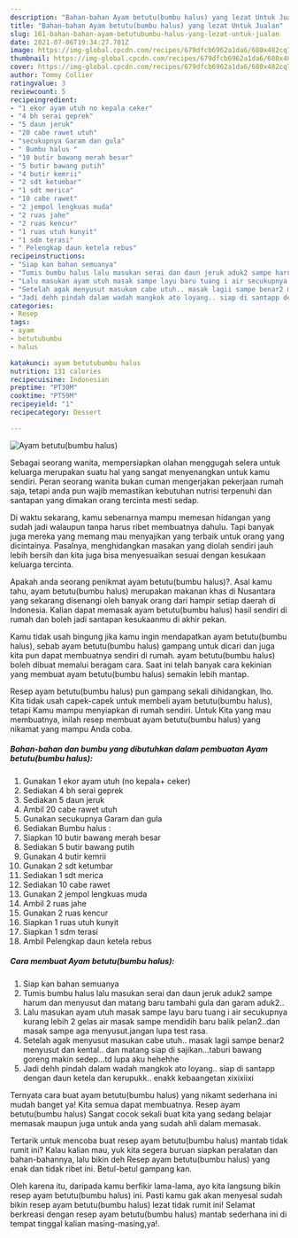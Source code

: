 ```yaml
---
description: "Bahan-bahan Ayam betutu(bumbu halus) yang lezat Untuk Jualan"
title: "Bahan-bahan Ayam betutu(bumbu halus) yang lezat Untuk Jualan"
slug: 161-bahan-bahan-ayam-betutubumbu-halus-yang-lezat-untuk-jualan
date: 2021-07-06T19:34:27.701Z
image: https://img-global.cpcdn.com/recipes/679dfcb6962a1da6/680x482cq70/ayam-betutubumbu-halus-foto-resep-utama.jpg
thumbnail: https://img-global.cpcdn.com/recipes/679dfcb6962a1da6/680x482cq70/ayam-betutubumbu-halus-foto-resep-utama.jpg
cover: https://img-global.cpcdn.com/recipes/679dfcb6962a1da6/680x482cq70/ayam-betutubumbu-halus-foto-resep-utama.jpg
author: Tommy Collier
ratingvalue: 3
reviewcount: 5
recipeingredient:
- "1 ekor ayam utuh no kepala ceker"
- "4 bh serai geprek"
- "5 daun jeruk"
- "20 cabe rawet utuh"
- "secukupnya Garam dan gula"
- " Bumbu halus "
- "10 butir bawang merah besar"
- "5 butir bawang putih"
- "4 butir kemrii"
- "2 sdt ketumbar"
- "1 sdt merica"
- "10 cabe rawet"
- "2 jempol lengkuas muda"
- "2 ruas jahe"
- "2 ruas kencur"
- "1 ruas utuh kunyit"
- "1 sdm terasi"
- " Pelengkap daun ketela rebus"
recipeinstructions:
- "Siap kan bahan semuanya"
- "Tumis bumbu halus lalu masukan serai dan daun jeruk aduk2 sampe harum dan menyusut dan matang baru tambahi gula dan garam aduk2.."
- "Lalu masukan ayam utuh masak sampe layu baru tuang i air secukupnya kurang lebih 2 gelas air masak sampe mendidih baru balik pelan2..dan masak sampe aga menyusut.jangan lupa test rasa."
- "Setelah agak menyusut masukan cabe utuh.. masak lagii sampe benar2 menyusut dan kental.. dan matang siap di sajikan...taburi bawang goreng makin sedep...td lupa aku hehehhe"
- "Jadi dehh pindah dalam wadah mangkok ato loyang.. siap di santapp dengan daun ketela dan kerupukk.. enakk kebaangetan xixixiixi"
categories:
- Resep
tags:
- ayam
- betutubumbu
- halus

katakunci: ayam betutubumbu halus 
nutrition: 131 calories
recipecuisine: Indonesian
preptime: "PT30M"
cooktime: "PT59M"
recipeyield: "1"
recipecategory: Dessert

---
```



![Ayam betutu(bumbu halus)](https://img-global.cpcdn.com/recipes/679dfcb6962a1da6/680x482cq70/ayam-betutubumbu-halus-foto-resep-utama.jpg)

Sebagai seorang wanita, mempersiapkan olahan menggugah selera untuk keluarga merupakan suatu hal yang sangat menyenangkan untuk kamu sendiri. Peran seorang  wanita bukan cuman mengerjakan pekerjaan rumah saja, tetapi anda pun wajib memastikan kebutuhan nutrisi terpenuhi dan santapan yang dimakan orang tercinta mesti sedap.

Di waktu  sekarang, kamu sebenarnya mampu memesan hidangan yang sudah jadi walaupun tanpa harus ribet membuatnya dahulu. Tapi banyak juga mereka yang memang mau menyajikan yang terbaik untuk orang yang dicintainya. Pasalnya, menghidangkan masakan yang diolah sendiri jauh lebih bersih dan kita juga bisa menyesuaikan sesuai dengan kesukaan keluarga tercinta. 



Apakah anda seorang penikmat ayam betutu(bumbu halus)?. Asal kamu tahu, ayam betutu(bumbu halus) merupakan makanan khas di Nusantara yang sekarang disenangi oleh banyak orang dari hampir setiap daerah di Indonesia. Kalian dapat memasak ayam betutu(bumbu halus) hasil sendiri di rumah dan boleh jadi santapan kesukaanmu di akhir pekan.

Kamu tidak usah bingung jika kamu ingin mendapatkan ayam betutu(bumbu halus), sebab ayam betutu(bumbu halus) gampang untuk dicari dan juga kita pun dapat membuatnya sendiri di rumah. ayam betutu(bumbu halus) boleh dibuat memalui beragam cara. Saat ini telah banyak cara kekinian yang membuat ayam betutu(bumbu halus) semakin lebih mantap.

Resep ayam betutu(bumbu halus) pun gampang sekali dihidangkan, lho. Kita tidak usah capek-capek untuk membeli ayam betutu(bumbu halus), tetapi Kamu mampu menyiapkan di rumah sendiri. Untuk Kita yang mau membuatnya, inilah resep membuat ayam betutu(bumbu halus) yang nikamat yang mampu Anda coba.

<!--inarticleads1-->

##### Bahan-bahan dan bumbu yang dibutuhkan dalam pembuatan Ayam betutu(bumbu halus):

1. Gunakan 1 ekor ayam utuh (no kepala+ ceker)
1. Sediakan 4 bh serai geprek
1. Sediakan 5 daun jeruk
1. Ambil 20 cabe rawet utuh
1. Gunakan secukupnya Garam dan gula
1. Sediakan  Bumbu halus :
1. Siapkan 10 butir bawang merah besar
1. Sediakan 5 butir bawang putih
1. Gunakan 4 butir kemrii
1. Gunakan 2 sdt ketumbar
1. Sediakan 1 sdt merica
1. Sediakan 10 cabe rawet
1. Gunakan 2 jempol lengkuas muda
1. Ambil 2 ruas jahe
1. Gunakan 2 ruas kencur
1. Siapkan 1 ruas utuh kunyit
1. Siapkan 1 sdm terasi
1. Ambil  Pelengkap daun ketela rebus




<!--inarticleads2-->

##### Cara membuat Ayam betutu(bumbu halus):

1. Siap kan bahan semuanya
1. Tumis bumbu halus lalu masukan serai dan daun jeruk aduk2 sampe harum dan menyusut dan matang baru tambahi gula dan garam aduk2..
1. Lalu masukan ayam utuh masak sampe layu baru tuang i air secukupnya kurang lebih 2 gelas air masak sampe mendidih baru balik pelan2..dan masak sampe aga menyusut.jangan lupa test rasa.
1. Setelah agak menyusut masukan cabe utuh.. masak lagii sampe benar2 menyusut dan kental.. dan matang siap di sajikan...taburi bawang goreng makin sedep...td lupa aku hehehhe
1. Jadi dehh pindah dalam wadah mangkok ato loyang.. siap di santapp dengan daun ketela dan kerupukk.. enakk kebaangetan xixixiixi




Ternyata cara buat ayam betutu(bumbu halus) yang nikamt sederhana ini mudah banget ya! Kita semua dapat membuatnya. Resep ayam betutu(bumbu halus) Sangat cocok sekali buat kita yang sedang belajar memasak maupun juga untuk anda yang sudah ahli dalam memasak.

Tertarik untuk mencoba buat resep ayam betutu(bumbu halus) mantab tidak rumit ini? Kalau kalian mau, yuk kita segera buruan siapkan peralatan dan bahan-bahannya, lalu bikin deh Resep ayam betutu(bumbu halus) yang enak dan tidak ribet ini. Betul-betul gampang kan. 

Oleh karena itu, daripada kamu berfikir lama-lama, ayo kita langsung bikin resep ayam betutu(bumbu halus) ini. Pasti kamu gak akan menyesal sudah bikin resep ayam betutu(bumbu halus) lezat tidak rumit ini! Selamat berkreasi dengan resep ayam betutu(bumbu halus) mantab sederhana ini di tempat tinggal kalian masing-masing,ya!.

